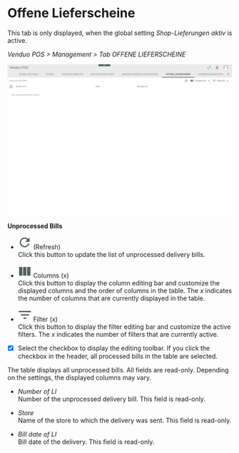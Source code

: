 # Offene Lieferscheine

This tab is only displayed, when the global setting *Shop-Lieferungen aktiv* is active.

*Venduo POS > Management > Tab OFFENE LIEFERSCHEINE*

![Offene Lieferscheine](/Assets/Screenshots/POS/Management/OffeneLieferscheine/OffeneLieferscheine.png "[Offene Lieferscheine]")

**Unprocessed Bills**

- ![Refresh](/Assets/Icons/Refresh01.png "[Refresh]") (Refresh)   
  Click this button to update the list of unprocessed delivery bills.

- ![Columns](/Assets/Icons/Columns.png "[Columns]") Columns (x)   
  Click this button to display the column editing bar and customize the displayed columns and the order of columns in the table. The *x* indicates the number of columns that are currently displayed in the table.

- ![Filter](/Assets/Icons/Filter.png "[Filter]") Filter (x)   
  Click this button to display the filter editing bar and customize the active filters. The *x* indicates the number of filters that are currently active.

- [x]    
  Select the checkbox to display the editing toolbar. If you click the checkbox in the header, all processed bills in the table are selected.

The table displays all unprocessed bills. All fields are read-only. Depending on the settings, the displayed columns may vary.

- *Number of LI*   
  Number of the unprocessed delivery bill. This field is read-only.

- *Store*   
  Name of the store to which the delivery was sent. This field is read-only.

- *Bill date of LI*   
  Bill date of the delivery. This field is read-only.


[comment]: <> (to be completed)
